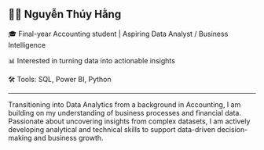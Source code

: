 ## 👩‍💻 Nguyễn Thúy Hằng
🎓 Final-year Accounting student | Aspiring Data Analyst / Business Intelligence

📊 Interested in turning data into actionable insights  

🛠️ Tools: SQL, Power BI, Python

-----
Transitioning into Data Analytics from a background in Accounting, I am building on my understanding of business processes and financial data. Passionate about uncovering insights from complex datasets, I am actively developing analytical and technical skills to support data-driven decision-making and business growth.
